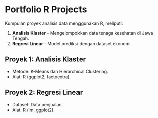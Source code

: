 # Portfolio R Projects
Kumpulan proyek analisis data menggunakan R, meliputi:
1. **Analisis Klaster** - Mengelompokkan data tenaga kesehatan di Jawa Tengah.
2. **Regresi Linear** - Model prediksi dengan dataset ekonomi.

## Proyek 1: Analisis Klaster
- Metode: K-Means dan Hierarchical Clustering.
- Alat: R (ggplot2, factoextra).

## Proyek 2: Regresi Linear
- Dataset: Data penjualan.
- Alat: R (lm, ggplot2).
